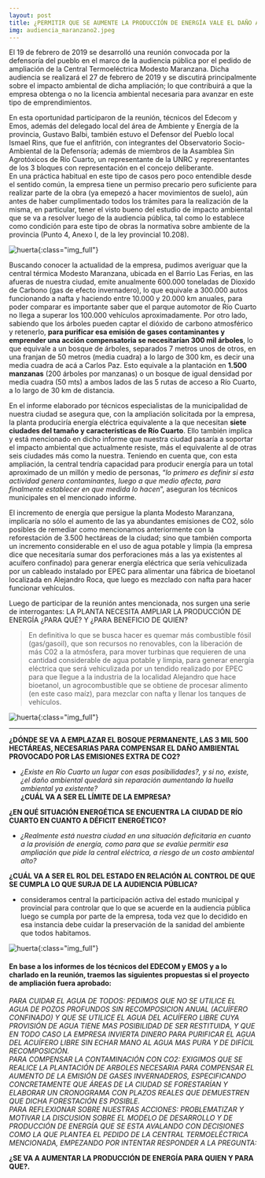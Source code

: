 ```yaml
---
layout: post
title: ¿PERMITIR QUE SE AUMENTE LA PRODUCCIÓN DE ENERGÍA VALE EL DAÑO AMBIENTAL QUE CONLLEVA?.
img: audiencia_maranzano2.jpeg
---
```


El 19 de febrero de 2019 se desarrolló una reunión convocada por la defensoría del pueblo en el marco de la audiencia pública por el pedido de ampliación de la Central Termoeléctrica Modesto Maranzana. Dicha audiencia se realizará el 27 de febrero de 2019 y se discutirá principalmente sobre el impacto ambiental de dicha ampliación; lo que contribuirá a que la empresa obtenga o no la licencia ambiental necesaria para avanzar en este tipo de emprendimientos.  

En esta oportunidad participaron de la reunión, técnicos del Edecom y Emos, además del delegado local del área de Ambiente y Energía de la provincia, Gustavo Balbi, también estuvo el Defensor del Pueblo local Ismael Rins, que fue el anfitrión, con integrantes del Observatorio Socio-Ambiental de la Defensoría; además de miembros de la Asamblea Sin Agrotóxicos de Río Cuarto, un representante de la UNRC y representantes de los 3 bloques con representación en el concejo deliberante.  
En una práctica habitual en este tipo de casos pero poco entendible desde el sentido común, la empresa tiene un permiso precario pero suficiente para realizar parte de la obra (ya emepezó a hacer movimientos de suelo), aún antes de haber cumplimentado todos los trámites para la realización de la misma, en particular, tener el visto bueno del estudio de impacto ambiental que se va a resolver luego de la audiencia pública, tal como lo establece como condición para este tipo de obras la normativa sobre ambiente de la provincia (Punto 4, Anexo I, de la ley provincial 10.208).

![huerta]({{site.baseurl}}/img/audiencia_maranzano.jpeg){:class="img_full"}

Buscando conocer la actualidad de la empresa, pudimos averiguar que la central térmica Modesto Maranzana, ubicada en el Barrio Las Ferias, en las afueras de nuestra ciudad, emite anualmente 600.000 toneladas de Dioxido de Carbono (gas de efecto invernadero), lo que equivale a 300.000 autos funcionando a nafta y haciendo entre 10.000 y 20.000 km anuales, para poder comparar es importante saber que el parque automotor de Río Cuarto no llega a superar los 100.000 vehículos aproximadamente. Por otro lado, sabiendo que los árboles pueden captar el dióxido de carbono atmosférico y retenerlo, __para purificar esa emisión de gases contaminantes y emprender una acción compensatoria se necesitarían 300 mil árboles__, lo que equivale a un bosque de árboles, separados 7 metros unos de otros, en una franjan de 50 metros (media cuadra) a lo largo de 300 km, es decir una media cuadra de acá a Carlos Paz. Esto equivale a la plantación en __1.500 manzanas__ (200 árboles por manzanas) o un bosque de igual densidad por media cuadra (50 mts) a ambos lados de las 5 rutas de acceso a Río Cuarto, a lo largo de 30 km de distancia.  

En el informe elaborado por técnicos especialistas de la municipalidad de nuestra ciudad se asegura que, con la ampliación solicitada por la empresa, la planta produciría energía eléctrica equivalente a la que necesitan __siete ciudades del tamaño y características de Río Cuarto__. Ello también implica y está mencionado en dicho informe que nuestra ciudad pasaría a soportar el impacto ambiental que actualmente resiste, más el equivalente al de otras seis ciudades más como la nuestra. Teniendo en cuenta que, con esta ampliación, la central tendría capacidad para producir energía para un total aproximado de un millón y medio de personas, “_lo primero es definir si esta actividad genera contaminantes, luego a que medio afecta, para finalmente establecer en que medida lo hacen_”, aseguran los técnicos municipales en el mencionado informe.

El incremento de energía que persigue la planta Modesto Maranzana, implicaría no sólo el aumento de las ya abundantes emisiones de CO2, sólo posibles de remediar como mencionamos anteriormente con la reforestación de 3.500 hectáreas de la ciudad; sino que también comporta un incremento considerable en el uso de agua potable y limpia (la empresa dice que necesitaría sumar dos perforaciones más a las ya existentes al acuífero confinado) para generar energía eléctrica que sería vehiculizada por un cableado instalado por EPEC para alimentar una fábrica de bioetanol localizada en Alejandro Roca, que luego es mezclado con nafta para hacer funcionar vehículos.  

Luego de participar de la reunión antes mencionada, nos surgen una serie de interrogantes: LA PLANTA NECESITA AMPLIAR LA PRODUCCIÓN DE ENERGÍA ¿PARA QUÉ? Y ¿PARA BENEFICIO DE QUIEN?
>  En definitiva lo que se busca hacer es quemar más combustible fósil (gas/gasoil), que son recursos no renovables, con la liberación de más C02 a la atmósfera, para mover turbinas que requieren de una cantidad considerable de agua potable y limpia, para generar energía eléctrica que será vehiculizada por un tendido realizado por EPEC para que llegue a la industria de la localidad Alejandro que hace bioetanol, un agrocombustible que se obtiene de procesar alimento (en este caso maíz), para mezclar con nafta y llenar los tanques de vehículos.

![huerta]({{site.baseurl}}/img/promaiz.png){:class="img_full"}

---

__¿DÓNDE SE VA A EMPLAZAR EL BOSQUE PERMANENTE, LAS 3 MIL 500 HECTÁREAS, NECESARIAS PARA COMPENSAR EL DAÑO AMBIENTAL PROVOCADO POR LAS EMISIONES EXTRA DE CO2?__   
- _¿Existe en Río Cuarto un lugar con esas posibilidades?, y si no, existe, ¿el daño ambiental quedará sin reparación aumentando la huella ambiental ya existente?_  
__¿CUÁL VA A SER EL LÍMITE DE LA EMPRESA?__  

__¿EN QUÉ SITUACIÓN ENERGÉTICA SE ENCUENTRA LA CIUDAD DE RÍO CUARTO EN CUANTO A DÉFICIT ENERGÉTICO?__
- _¿Realmente está nuestra ciudad en una situación deficitaria en cuanto a la provisión de energía, como para que se evalúe permitir esa ampliación que pide la central eléctrica, a riesgo de un costo ambiental alto?_  

__¿CUÁL VA A SER EL ROL DEL ESTADO EN RELACIÓN AL CONTROL DE QUE SE CUMPLA LO QUE SURJA DE LA AUDIENCIA PÚBLICA?__  
- consideramos central la participación activa del estado municipal y provincial para controlar que lo que se acuerde en la audiencia pública luego se cumpla por parte de la empresa, toda vez que lo decidido en esa instancia debe cuidar la preservación de la sanidad del ambiente que todos habitamos.  

![huerta]({{site.baseurl}}/img/manzanares2.png){:class="img_full"}

#### En base a los informes de los técnicos del EDECOM y EMOS y a lo charlado en la reunión, traemos las siguientes propuestas si el proyecto de ampliación fuera aprobado:



_PARA CUIDAR EL AGUA DE TODOS: PEDIMOS QUE NO SE UTILICE EL AGUA DE POZOS PROFUNDOS SIN RECOMPOSICION ANUAL (ACUÍFERO CONFINADO) Y QUE SE UTILICE EL AGUA DEL ACUÍFERO LIBRE CUYA PROVISIÓN DE AGUA TIENE MAS POSIBILIDAD DE SER RESTITUIDA, Y QUE EN TODO CASO LA EMPRESA INVIERTA DINERO PARA PURIFICAR EL AGUA DEL ACUÍFERO LIBRE SIN ECHAR MANO AL AGUA MAS PURA Y DE DIFÍCIL RECOMPOSICIÓN.  
PARA COMPENSAR LA CONTAMINACIÓN CON CO2: EXIGIMOS QUE SE REALICE LA PLANTACIÓN DE ARBOLES NECESARIA PARA COMPENSAR EL AUMENTO DE LA EMISIÓN DE GASES INVERNADEROS, ESPECIFICANDO CONCRETAMENTE QUE ÁREAS DE LA CIUDAD SE FORESTARÍAN Y ELABORAR UN CRONOGRAMA CON PLAZOS REALES QUE DEMUESTREN QUE DICHA FORESTACIÓN ES POSIBLE.  
PARA REFLEXIONAR SOBRE NUESTRAS ACCIONES: PROBLEMATIZAR Y MOTIVAR LA DISCUSION SOBRE EL MODELO DE DESARROLLO Y DE PRODUCCIÓN DE ENERGÍA QUE SE ESTA AVALANDO CON DECISIONES COMO LA QUE PLANTEA EL PEDIDO DE LA CENTRAL TERMOELÉCTRICA MENCIONADA, EMPEZANDO POR INTENTAR RESPONDER A LA PREGUNTA:_

__¿SE VA A AUMENTAR LA PRODUCCIÓN DE ENERGÍA PARA QUIEN Y PARA QUE?.__
